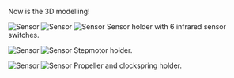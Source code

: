 Now is the 3D modelling!


![Sensor](project_images/rhino1.jpg?raw=true "Sensor")
![Sensor](project_images/rhino2.jpg?raw=true "Sensor")
![Sensor](project_images/rhino3.jpg?raw=true "Sensor")
Sensor holder with 6 infrared sensor switches. 


![Sensor](project_images/rhino5.jpg?raw=true "Sensor")
![Sensor](project_images/rhino6.jpg?raw=true "Sensor")
Stepmotor holder.

![Sensor](project_images/rhino8.jpg?raw=true "Sensor")
![Sensor](project_images/rhino9.jpg?raw=true "Sensor")
Propeller and clockspring holder.

